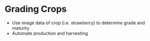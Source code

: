 # Grading Crops

- Use image data of crop (i.e. strawberry) to determine grade and maturity
- Automate production and harvesting
